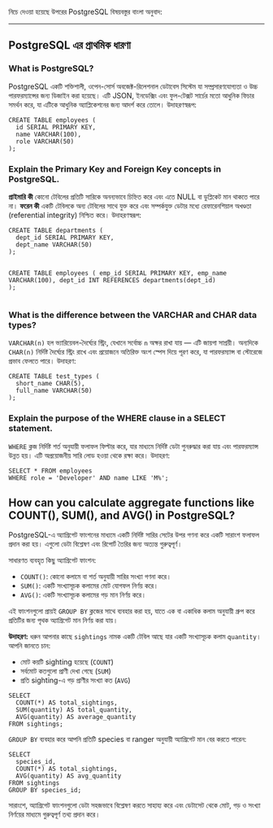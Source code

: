 নিচে দেওয়া হয়েছে উপরের PostgreSQL বিষয়বস্তুর বাংলা অনুবাদ:

---

<h2>PostgreSQL এর প্রাথমিক ধারণা</h2>

<h3>What is PostgreSQL?</h3>
<p>
PostgreSQL একটি শক্তিশালী, ওপেন-সোর্স অবজেক্ট-রিলেশনাল ডেটাবেস সিস্টেম যা সম্প্রসারণযোগ্যতা ও উচ্চ পারফরম্যান্সের জন্য ডিজাইন করা হয়েছে। এটি JSON, ইনডেক্সিং এবং ফুল-টেক্সট সার্চের মতো আধুনিক ফিচার সমর্থন করে, যা এটিকে আধুনিক অ্যাপ্লিকেশনের জন্য আদর্শ করে তোলে। উদাহরণস্বরূপ:
</p>
<pre><code>CREATE TABLE employees (
  id SERIAL PRIMARY KEY,
  name VARCHAR(100),
  role VARCHAR(50)
);</code></pre>

<h3>Explain the Primary Key and Foreign Key concepts in PostgreSQL.</h3>
<p>
<strong>প্রাইমারি কী</strong> কোনো টেবিলের প্রতিটি সারিকে অনন্যভাবে চিহ্নিত করে এবং এতে NULL বা ডুপ্লিকেট মান থাকতে পারে না। <strong>ফরেন কী</strong> একটি টেবিলকে অন্য টেবিলের সাথে যুক্ত করে এবং সম্পর্কযুক্ত ডেটার মধ্যে রেফারেনশিয়াল অখণ্ডতা (referential integrity) নিশ্চিত করে। উদাহরণস্বরূপ:
</p>
<pre><code>CREATE TABLE departments (
  dept_id SERIAL PRIMARY KEY,
  dept_name VARCHAR(50)
);

CREATE TABLE employees (
emp\_id SERIAL PRIMARY KEY,
emp\_name VARCHAR(100),
dept\_id INT REFERENCES departments(dept\_id)
);</code></pre>

<h3>What is the difference between the VARCHAR and CHAR data types?</h3>
<p>
<code>VARCHAR(n)</code> হল ভ্যারিয়েবল-দৈর্ঘ্যের স্ট্রিং, যেখানে সর্বোচ্চ <code>n</code> অক্ষর রাখা যায় — এটি জায়গা সাশ্রয়ী। অন্যদিকে <code>CHAR(n)</code> নির্দিষ্ট দৈর্ঘ্যের স্ট্রিং রাখে এবং প্রয়োজনে অতিরিক্ত অংশ স্পেস দিয়ে পূরণ করে, যা পারফরম্যান্স বা স্টোরেজে প্রভাব ফেলতে পারে। উদাহরণ:
</p>
<pre><code>CREATE TABLE test_types (
  short_name CHAR(5),
  full_name VARCHAR(50)
);</code></pre>

<h3>Explain the purpose of the WHERE clause in a SELECT statement.</h3>
<p>
<code>WHERE</code> ক্লজ নির্দিষ্ট শর্ত অনুযায়ী ফলাফল ফিল্টার করে, যার মাধ্যমে নির্দিষ্ট ডেটা পুনরুদ্ধার করা যায় এবং পারফরম্যান্স উন্নত হয়। এটি অপ্রয়োজনীয় সারি লোড হওয়া থেকে রক্ষা করে। উদাহরণ:
</p>
<pre><code>SELECT * FROM employees
WHERE role = 'Developer' AND name LIKE 'M%';</code></pre>

<h2>How can you calculate aggregate functions like COUNT(), SUM(), and AVG() in PostgreSQL?</h2>

<p>
PostgreSQL-এ অ্যাগ্রিগেট ফাংশনের মাধ্যমে একটি নির্দিষ্ট সারির সেটের উপর গণনা করে একটি সারাংশ ফলাফল প্রদান করা হয়। এগুলো ডেটা বিশ্লেষণ এবং রিপোর্ট তৈরির জন্য অত্যন্ত গুরুত্বপূর্ণ।
</p>

<p>সাধারণত ব্যবহৃত কিছু অ্যাগ্রিগেট ফাংশন:</p>
<ul>
  <li><code>COUNT()</code>: কোনো কলামে বা শর্ত অনুযায়ী সারির সংখ্যা গণনা করে।</li>
  <li><code>SUM()</code>: একটি সংখ্যাসূচক কলামের মোট যোগফল নির্ণয় করে।</li>
  <li><code>AVG()</code>: একটি সংখ্যাসূচক কলামের গড় মান নির্ণয় করে।</li>
</ul>

<p>এই ফাংশনগুলো প্রায়ই <code>GROUP BY</code> ক্লজের সাথে ব্যবহার করা হয়, যাতে এক বা একাধিক কলাম অনুযায়ী গ্রুপ করে প্রতিটির জন্য পৃথক অ্যাগ্রিগেট মান নির্ণয় করা যায়।</p>

<p><strong>উদাহরণ:</strong> ধরুন আপনার কাছে <code>sightings</code> নামক একটি টেবিল আছে যার একটি সংখ্যাসূচক কলাম <code>quantity</code>। আপনি জানতে চান:</p>
<ul>
  <li>মোট কয়টি sighting হয়েছে (<code>COUNT</code>)</li>
  <li>সর্বমোট কতগুলো প্রাণী দেখা গেছে (<code>SUM</code>)</li>
  <li>প্রতি sighting-এ গড় প্রাণীর সংখ্যা কত (<code>AVG</code>)</li>
</ul>

<pre><code>SELECT 
  COUNT(*) AS total_sightings,
  SUM(quantity) AS total_quantity,
  AVG(quantity) AS average_quantity
FROM sightings;</code></pre>

<p><code>GROUP BY</code> ব্যবহার করে আপনি প্রতিটি species বা ranger অনুযায়ী অ্যাগ্রিগেট মান বের করতে পারেন:</p>

<pre><code>SELECT 
  species_id,
  COUNT(*) AS total_sightings,
  AVG(quantity) AS avg_quantity
FROM sightings
GROUP BY species_id;</code></pre>

<p>সারাংশে, অ্যাগ্রিগেট ফাংশনগুলো ডেটা সহজভাবে বিশ্লেষণ করতে সাহায্য করে এবং ডেটাসেট থেকে মোট, গড় ও সংখ্যা নির্ণয়ের মাধ্যমে গুরুত্বপূর্ণ তথ্য প্রদান করে।</p>
